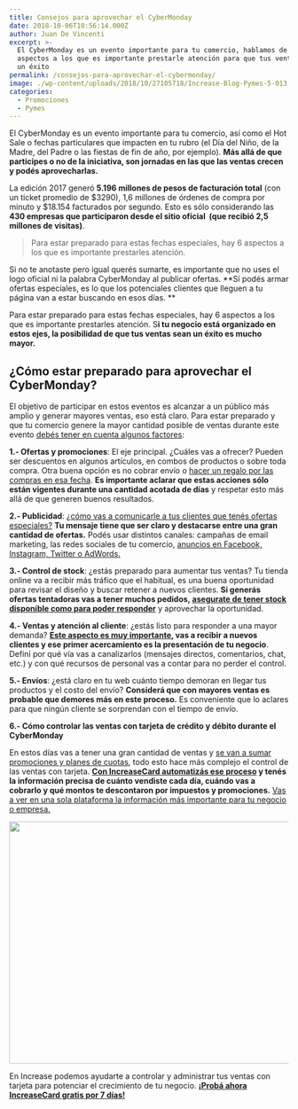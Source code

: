 ```yaml
---
title: Consejos para aprovechar el CyberMonday
date: 2018-10-06T10:56:14.000Z
author: Juan De Vincenti
excerpt: >-
  El CyberMonday es un evento importante para tu comercio, hablamos de 6
  aspectos a los que es importante prestarle atención para que tus ventas sean
  un éxito
permalink: /consejos-para-aprovechar-el-cybermonday/
image: ./wp-content/uploads/2018/10/27105718/Increase-Blog-Pymes-5-013.png
categories:
  - Promociones
  - Pymes
---
```

El CyberMonday es un evento importante para tu comercio, así como el Hot Sale o fechas particulares que impacten en tu rubro (el Día del Niño, de la Madre, del Padre o las fiestas de fin de año, por ejemplo). **Más allá de que participes o no de la iniciativa, son jornadas en las que las ventas crecen y podés aprovecharlas.**

La edición 2017 generó **5.196 millones de pesos de facturación total** (con un ticket promedio de $3290), 1,6 millones de órdenes de compra por minuto y $18.154 facturados por segundo. Esto es sólo considerando las **430 empresas que participaron desde el sitio oficial  (que recibió 2,5 millones de visitas)**.

> Para estar preparado para estas fechas especiales, hay 6 aspectos a los que es importante prestarles atención.

Si no te anotaste pero igual querés sumarte, es importante que no uses el logo oficial ni la palabra CyberMonday al publicar ofertas. **Sí podés armar ofertas especiales, es lo que los potenciales clientes que lleguen a tu página van a estar buscando en esos días. **

Para estar preparado para estas fechas especiales, hay 6 aspectos a los que es importante prestarles atención. S**i tu negocio está organizado en estos ejes, la posibilidad de que tus ventas sean un éxito es mucho mayor.**

## **¿Cómo estar preparado para aprovechar el CyberMonday?**

El objetivo de participar en estos eventos es alcanzar a un público más amplio y generar mayores ventas, eso está claro. Para estar preparado y que tu comercio genere la mayor cantidad posible de ventas durante este evento [debés tener en cuenta algunos factores](https://increasecard.com/crear-una-buena-campana-incentivos-aumentar-las-ventas/):

**1.- Ofertas y promociones**: El eje principal. ¿Cuáles vas a ofrecer? Pueden ser descuentos en algunos artículos, en combos de productos o sobre toda compra. Otra buena opción es no cobrar envío o [hacer un regalo por las compras en esa fecha](https://increasecard.com/para-que-sirve-un-programa-de-fidelizacion-de-clientes/). **Es importante aclarar que estas acciones sólo están vigentes durante una cantidad acotada de días** y respetar esto más allá de que generen buenos resultados.

**2.- Publicidad**: [¿cómo vas a comunicarle a tus clientes que tenés ofertas especiales?](https://increasecard.com/marketing-digital-7-tendencias-que-pisaran-fuerte-en-2018/) **Tu mensaje tiene que ser claro y destacarse entre una gran cantidad de ofertas.** Podés usar distintos canales: campañas de email marketing, las redes sociales de tu comercio, [anuncios en Facebook, Instagram, Twitter o AdWords.](https://increasecard.com/5-aspectos-esenciales-a-la-hora-de-realizar-una-campana-en-social-media/)

**3.- Control de stock**: ¿estás preparado para aumentar tus ventas? Tu tienda online va a recibir más tráfico que el habitual, es una buena oportunidad para revisar el diseño y buscar retener a nuevos clientes. **Si generás ofertas tentadoras vas a tener muchos pedidos, [asegurate de tener stock disponible como para poder responder](https://increasecard.com/como-controlar-el-stock-negocio/)** y aprovechar la oportunidad.

**4.- Ventas y atención al cliente**: ¿estás listo para responder a una mayor demanda? **[Este aspecto es muy importante](https://increasecard.com/como-mejorar-la-atencion-al-cliente-de-nuestro-negocio-o-empresa/), vas a recibir a nuevos clientes y ese primer acercamiento es la presentación de tu negocio**. Definí por qué vía vas a canalizarlos (mensajes directos, comentarios, chat, etc.) y con qué recursos de personal vas a contar para no perder el control.

**5.- Envíos**: ¿está claro en tu web cuánto tiempo demoran en llegar tus productos y el costo del envío? **Considerá que con mayores ventas es probable que demores más en este proceso.** Es conveniente que lo aclares para que ningún cliente se sorprendan con el tiempo de envío.

**6.- Cómo controlar las ventas con tarjeta de crédito y débito durante el CyberMonday**

En estos días vas a tener una gran cantidad de ventas y [se van a sumar promociones y planes de cuotas](https://increasecard.com/como-se-cuando-y-cuanto-dinero-se-depositara-en-mi-cuenta-por-las-ventas-con-tarjeta/), todo esto hace más complejo el control de las ventas con tarjeta. **[Con IncreaseCard automatizás ese proceso](https://increasecard.com/controla-tus-ventas-tarjeta-increasecard/) y tenés la información precisa de cuánto vendiste cada día, cuándo vas a cobrarlo y qué montos te descontaron por impuestos y promociones.** [Vas a ver en una sola plataforma la información más importante para tu negocio o empresa.](https://increasecard.com/landing-blog/)

[<img class="aligncenter wp-image-4730 size-full" src="https://d1nzec96y7u1ro.cloudfront.net/wp-content/uploads/2018/01/06133258/Banner-News-02.png" alt="" width="885" height="437" srcset="https://d1nzec96y7u1ro.cloudfront.net/wp-content/uploads/2018/01/06133258/Banner-News-02.png 885w, https://d1nzec96y7u1ro.cloudfront.net/wp-content/uploads/2018/01/06133258/Banner-News-02-300x148.png 300w, https://d1nzec96y7u1ro.cloudfront.net/wp-content/uploads/2018/01/06133258/Banner-News-02-768x379.png 768w" sizes="(max-width: 885px) 100vw, 885px" />](http://bit.ly/2V8snNC)

En Increase podemos ayudarte a controlar y administrar tus ventas con tarjeta para potenciar el crecimiento de tu negocio. [**¡Probá ahora IncreaseCard gratis por 7 días!**](http://bit.ly/2V8snNC)
